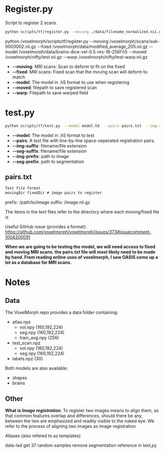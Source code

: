 # Register.py

Script to register 2 scans.

```bash
python scripts/tf/register.py --moving ./data/filename_normalized.nii.gz --fixed ./data/modified_average_205.nii.gz --model ./data/brains-dice-vel-0.5-res-16-256f.h5 --moved test.nii.gz --warp test-warp.nii.gz
```


python /voxelmorph/scripts/tf/register.py --moving /voxelmorph/scans/sub-0003002.nii.gz --fixed /voxelmorph/data/modified_average_205.nii.gz --model /voxelmorph/data/brains-dice-vel-0.5-res-16-256f.h5 --moved /voxelmorph/nifty/test.nii.gz --warp /voxelmorph/nifty/test-warp.nii.gz

- **--moving**: MRI scans: Scan to deform to fit on the fixed
- **--fixed**: MRI scans: Fixed scan that the moving scan will deform to match
- **--model**: The model in .h5 format to use when registering
- **--moved**: filepath to save registered scan
- **--warp**: Filepath to save warped field

# test.py

```bash
python scripts/tf/test.py  --model model.h5  --pairs pairs.txt  --img-suffix /img.nii.gz  --seg-suffix /seg.nii.gz
```

- **--model**: The model in .h5 format to test
- **--pairs**: A text file with line-by-line space-seperated registration pairs.
- **--img-suffix**: filename/file extension
- **--seg-suffix**: filename/file extension
- **--img-prefix**: path to image
- **--seg-prefix**: path to segmentation

## pairs.txt

```txt
Text file format
movingDir fixedDir # image pairs to register
```

prefix: /path/to/image
suffix: /image.nii.gz

The items in the text files refer to the directory where each moving/fixed file is

Useful GitHub issue (provides a format): <https://github.com/voxelmorph/voxelmorph/issues/373#issuecomment-1004200091>

**When we are going to be testing the model, we will need access to fixed and moving MRI scans. the pairs.txt file will most likely need to be made by hand. From reading online uses of voxelmorph, I saw OASIS come up a lot as a database for MRI scans.**

# Notes 

## Data

The VoxelMorph repo provides a data folder containing:

- atlas.npz
  - vol.npy (160,192,224)  
  - seg.npy (160,192,224)  
  - train_avg.npy (256)  
- test_scan.npz
  - vol.npy (160,192,224)  
  - seg.npy (160,192,224)
- labels.npz (30)

Both models are also available:

- shapes
- brains

## Other

**What is *Image registration***: To register two images means to align them, so that common features overlap and differences, should there be any, between the two are
emphasized and readily visible to the naked eye. We refer to the process of
aligning two images as image registration

Atlases (also refered to as templates)

data-lad get 37 random samples
remove segmentation reference in test,py